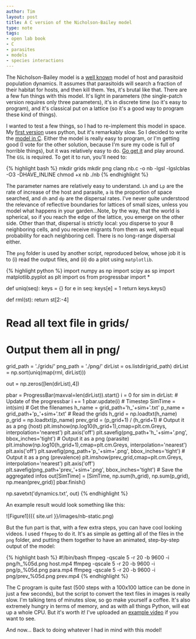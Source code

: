 ```yaml
---
author: Tim
layout: post
title: A C version of the Nicholson-Bailey model
type: note
tags:
- open lab book
- C
- parasites
- models
- species interactions
---
```


The Nicholson-Bailey model is a [well known](http://en.wikipedia.org/wiki/Nicholson%E2%80%93Bailey_model) model of host and parasitoid population dynamics.  It assumes that parasitoids will search a fraction of their habitat for hosts, and then kill them. Yes, it's brutal like that. There are a few fun things with this model. It's light in parameters (the single-patch version requires only three parameters), it's in discrete time (so it's easy to program), and it's classical put on a lattice (so it's a good way to program these kind of things).

I wanted to test a few things, so I had to re-implement this model in space. My [first version](https://gist.github.com/tpoisot/5528745) uses python, but it's remarkably slow. So I decided to write the [model in C](). Either the model is really easy to program, or I'm getting good (I vote for the other solution, because I'm sure my code is full of horrible things), but it was relatively easy to do. [Go get it](https://gist.github.com/tpoisot/5528759) and play around. The `GSL` is required. To get it to run, you'll need to:

{% highlight bash %}
mkdir grids
mkdir png
clang nb.c -o nb -lgsl -lgslcblas -O3 -DHAVE_INLINE
chmod +x nb
./nb
{% endhighlight %}

The parameter names are relatively easy to understand. `Lh` and `Lp` are the rate of increase of the host and parasite, `a` is the proportion of space searched, and `dh` and `dp` are the dispersal rates. <span class='margin'>I've never quite understood the relevance of reflective boundaries for lattices of small sizes, unless you model what happens in your garden...</span>Note, by the way, that the world is spherical, so if you reach the edge of the lattice, you emerge on the other side. Other than that, dispersal is strictly local: you disperse to your 8 neighboring cells, and you receive migrants from them as well, with equal probability for each neighboring cell. There is no long-range dispersal either.

The `png` folder is used by another script, reproduced below, whose job it is to (i) read the output files, and (ii) do a plot using `matplotlib`.

{% highlight python %}
import numpy as np
import scipy as sp
import matplotlib.pyplot as plt
import os
from progressbar import *

def uniq(seq):
	keys = {}
	for e in seq:
		keys[e] = 1
	return keys.keys()

def rml(st):
	return st[2:-4]

# Read all text file in grids/
# Output them all in png/

grid_path = './grids/'
png_path = './png/'
dirList = os.listdir(grid_path)
dirList = np.sort(uniq(map(rml, dirList)))

out = np.zeros([len(dirList),4])

pbar = ProgressBar(maxval=len(dirList)).start()
i = 0
for sim in dirList:
	# Update of the progressbar
	i += 1
	pbar.update(i)
	# Timestep
	SimTime = int(sim)
	# Get the filenames
	h_name = grid_path+'h_'+sim+'.txt'
	p_name = grid_path+'p_'+sim+'.txt'
	# Read the grids
	h_grid = np.loadtxt(h_name)
	p_grid = np.loadtxt(p_name)
	prev_grid = (p_grid+1) / (h_grid+1)
	# Output it as a png (host)
	plt.imshow(np.log10(h_grid+1),cmap=plt.cm.Greys, interpolation='nearest')
	plt.axis('off')
	plt.savefig(png_path+'h_'+sim+'.png', bbox_inches='tight')
	# Output it as a png (parasite)
	plt.imshow(np.log10(h_grid+1),cmap=plt.cm.Greys, interpolation='nearest')
	plt.axis('off')
	plt.savefig(png_path+'p_'+sim+'.png', bbox_inches='tight')
	# Output it as a png (prevalence)
	plt.imshow(prev_grid,cmap=plt.cm.Greys, interpolation='nearest')
	plt.axis('off')
	plt.savefig(png_path+'prev_'+sim+'.png', bbox_inches='tight')
	# Save the aggregated infos
	out[SimTime] = [SimTime, np.sum(h_grid), np.sum(p_grid), np.mean(prev_grid)]
pbar.finish()

np.savetxt('dynamics.txt', out)
{% endhighlight %}

An example result would look something like this:

![Figure1]({{ site.url }}/images/nb-static.png)


But the fun part is that, with a few extra steps, you can have cool looking videos. I used `ffmpeg` to do it. It's as simple as getting all of the files in the `png` folder, and putting them together to have an animated, step-by-step output of the model:

{% highlight bash %}
#!/bin/bash
ffmpeg -qscale 5 -r 20 -b 9600 -i png/h_%05d.png host.mp4
ffmpeg -qscale 5 -r 20 -b 9600 -i png/p_%05d.png para.mp4
ffmpeg -qscale 5 -r 20 -b 9600 -i png/prev_%05d.png prev.mp4
{% endhighlight %}

The C program is quite fast (500 steps with a 100x100 lattice can be done in just a few seconds), but the script to convert the text files in images is really slow. I'm talking tens of minutes slow, so go make yourself a coffee. It's also extremely hungry in terms of memory, and as with all things Python, will eat up a whole CPU. But it's worth it! I've uploaded an [example video](http://www.youtube.com/embed/wE3x5QABBug) if you want to see.

And now... Back to doing whatever I had in mind with this model!

